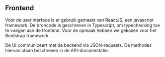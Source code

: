 ## Frontend

Voor de userinterface is er gebruik gemaakt van ReactJS, een javascript framework.
De broncode is geschreven in Typescript, om typechecking toe te voegen aan de frontend.
Voor de opmaak hebben we gekozen voor het Bootstrap framework.

De UI communiceert met de backend via JSON-requests.
De methodes hiervan staan beschreven in de API-documentatie.
